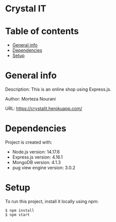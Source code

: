 # Crystal IT

# Table of contents
* [General info](#general-info)
* [Dependencies](#dependencies)
* [Setup](#setup)

# General info
Description:
This is an online shop using Express.js.

Author:
Morteza Nourani

URL:
https://crystalit.herokuapp.com/
	
# Dependencies
Project is created with:
* Node.js version: 14.17.6
* Express.js version: 4.16.1
* MongoDB version: 4.1.3
* pug view engine version: 3.0.2
	
# Setup
To run this project, install it locally using npm:
```
$ npm install
$ npm start
```
